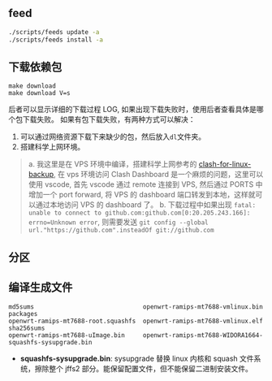 ## feed

```bash
./scripts/feeds update -a
./scripts/feeds install -a
```

## 下载依赖包

```
make download
make download V=s
```

后者可以显示详细的下载过程 LOG, 如果出现下载失败时，使用后者查看具体是哪个包下载失败。
如果有包下载失败，有两种方式可以解决：

1. 可以通过网络资源下载下来缺少的包，然后放入`dl`文件夹。
2. 搭建科学上网环境。

> a. 我这里是在 VPS 环境中编译，搭建科学上网参考的 [clash-for-linux-backup](https://github.com/Elegycloud/clash-for-linux-backup), 在 vps 环境访问 Clash Dashboard 是一个麻烦的问题，这里可以使用 vscode, 首先 vscode 通过 remote 连接到 VPS, 然后通过 PORTS 中增加一个 port forward, 将 VPS 的 dashboard 端口转发到本地，这样就可以通过本地访问 VPS 的 dashboard 了。
> b. 下载过程中如果出现 `fatal: unable to connect to github.com:github.com[0:20.205.243.166]: errno=Unknown error`, 则需要发送 `git config --global url."https://github.com".insteadOf git://github.com`

## 分区

## 编译生成文件

```
md5sums                              openwrt-ramips-mt7688-vmlinux.bin                         packages
openwrt-ramips-mt7688-root.squashfs  openwrt-ramips-mt7688-vmlinux.elf                         sha256sums
openwrt-ramips-mt7688-uImage.bin     openwrt-ramips-mt7688-WIDORA1664-squashfs-sysupgrade.bin
```

- **squashfs-sysupgrade.bin**: sysupgrade 替换 linux 内核和 squash 文件系统，擦除整个 jffs2 部分。能保留配置文件，但不能保留二进制安装文件。